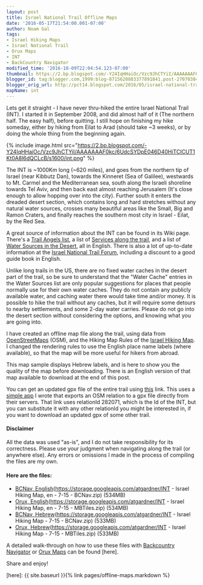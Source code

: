 ```yaml
---
layout: post
title: Israel National Trail Offline Maps
date: '2016-05-17T21:54:00.001-07:00'
author: Noam Gal
tags:
- Israel Hiking Maps
- Israel National Trail
- Orux Maps
- INT
- BackCountry Navigator
modified_time: '2016-10-09T22:04:54.123-07:00'
thumbnail: https://2.bp.blogspot.com/-Y24IqHHaiOc/Vzc9JhCTYiI/AAAAAAAF0kc/6UdcSYDpE046D40HiTCICUT1Kt0A8l6dQCLcB/s72-c/int.png
blogger_id: tag:blogger.com,1999:blog-8715620883377891841.post-2707038442989582344
blogger_orig_url: http://pct14.blogspot.com/2016/05/israel-national-trail-offline-maps.html
mapName: int
---
```

Lets get it straight - I have never thru-hiked the entire Israel National Trail (INT). I started it in September 2008, and did almost half of it (The northern half. The easy half), before quitting. I still hope on finishing my hike someday, either by hiking from Eilat to Arad (should take ~3 weeks), or by doing the whole thing from the beginning again.

{% include image.html src="https://2.bp.blogspot.com/-Y24IqHHaiOc/Vzc9JhCTYiI/AAAAAAAF0kc/6UdcSYDpE046D40HiTCICUT1Kt0A8l6dQCLcB/s1600/int.png" %}

The INT is ~1000Km long (~620 miles), and goes from the northern tip of Israel (near Kibbutz Dan), towards the Kinneret (Sea of Galilee), westwards to Mt. Carmel and the Mediterranean sea, south along the Israeli shoreline towards Tel Aviv, and then back east almost reaching Jerusalem (It's close enough to allow hopping over into the city). Further south it enters the dreaded desert section, which contains long and hard stretches without any natural water sources, crosses many beautiful areas like the Small, Big and Ramon Craters, and finally reaches the southern most city in Israel - Eilat, by the Red Sea.

A great source of information about the INT can be found in its Wiki page. There's a [Trail Angels list], a list of [Services along the trail], and a list of [Water Sources in the Desert], all in English. There is also a lot of up-to-date information at the [Israel National Trail Forum], including a discount to a good guide book in English.

Unlike long trails in the US, there are no fixed water caches in the desert part of the trail, so be sure to understand that the "Water Cache" entries in the Water Sources list are only popular suggestions for places that people normally use for their own water caches. They do not contain any publicly available water, and caching water there would take time and/or money. It is possible to hike the trail without any caches, but it will require some detours to nearby settlements, and some 2-day water carries. Please do not go into the desert section without considering the options, and knowing what you are going into.

I have created an offline map file along the trail, using data from [OpenStreetMaps] (OSM), and the Hiking Map Rules of the [Israel Hiking Map]. I changed the rendering rules to use the English place name labels (where available), so that the map will be more useful for hikers from abroad.

<div id="map-int"></div>

This map sample displays Hebrew labels, and is here to show you the quality of the map before downloading. There is an English version of that map available to download at the end of this post.

You can get an updated gpx file of the entire trail using [this] link. This uses a [simple app] I wrote that exports an OSM relation to a gpx file directly from their servers. That link uses relationId 282071, which is the Id of the INT, but you can substitute it with any other relationId you might be interested in, if you want to download an updated gpx of some other trail.

#### Disclaimer

All the data was used "as-is", and I do not take responsibility for its correctness. Please use your judgment when navigating along the trail (or anywhere else). Any errors or omissions I made in the process of compiling the files are my own.

#### Here are the files:

* [BCNav, English](https://storage.googleapis.com/atgardner/INT - Israel Hiking Map, en - 7-15 - BCNav.zip) (534MB)
* [Orux, English](https://storage.googleapis.com/atgardner/INT - Israel Hiking Map, en - 7-15 - MBTiles.zip) (534MB)
* [BCNav, Hebrew](https://storage.googleapis.com/atgardner/INT - Israel Hiking Map - 7-15 - BCNav.zip) (533MB)
* [Orux, Hebrew](https://storage.googleapis.com/atgardner/INT - Israel Hiking Map - 7-15 - MBTiles.zip) (533MB)

A detailed walk-through on how to use these files with [Backcountry Navigator] or [Orux Maps] can be found [here].

Share and enjoy!

[Trail Angels list]: http://shvil.wikia.com/wiki/INT_Trail_Angels
[Services along the trail]: http://shvil.wikia.com/wiki/Services_on_the_INT
[Water Sources in the Desert]: http://shvil.wikia.com/wiki/Water_in_the_Negev
[Israel National Trail Forum]: http://israeltrail.myfastforum.org/
[OpenStreetMaps]: http://www.openstreetmap.org/
[Israel Hiking Map]: http://israelhiking.osm.org.il/
[this]: http://osmexport.azurewebsites.net/osm2gpx?relationId=282071
[simple app]: https://github.com/ATGardner/OSMExport
[BCNav, English]: https://storage.googleapis.com/atgardner/INT%20-%20Israel%20Hiking%20Map%2C%20en%20-%207-15%20-%20BCNav.zip
[Orux, English]: https://storage.googleapis.com/atgardner/INT%20-%20Israel%20Hiking%20Map%2C%20en%20-%207-15%20-%20MBTiles.zip
[BCNav, Hebrew]: https://storage.googleapis.com/atgardner/INT%20-%20Israel%20Hiking%20Map%20-%207-15%20-%20BCNav.zip
[Orux, Hebrew]: https://storage.googleapis.com/atgardner/INT%20-%20Israel%20Hiking%20Map%20-%207-15%20-%20MBTiles.zip
[Backcountry Navigator]: http://backcountrynavigator.com/
[Orux Maps]: http://www.oruxmaps.com/index_en.html
[here]: {{ site.baseurl }}{% link pages/offline-maps.markdown %}